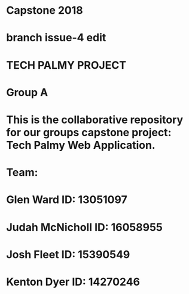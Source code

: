 # Capstone 2018

# branch issue-4 edit

# TECH PALMY PROJECT

# Group A 


# This is the collaborative repository for our groups capstone project: Tech Palmy Web Application.


# Team:

# Glen Ward		    ID: 13051097
# Judah McNicholl	ID: 16058955
# Josh Fleet		  ID: 15390549
# Kenton Dyer		  ID: 14270246

####
